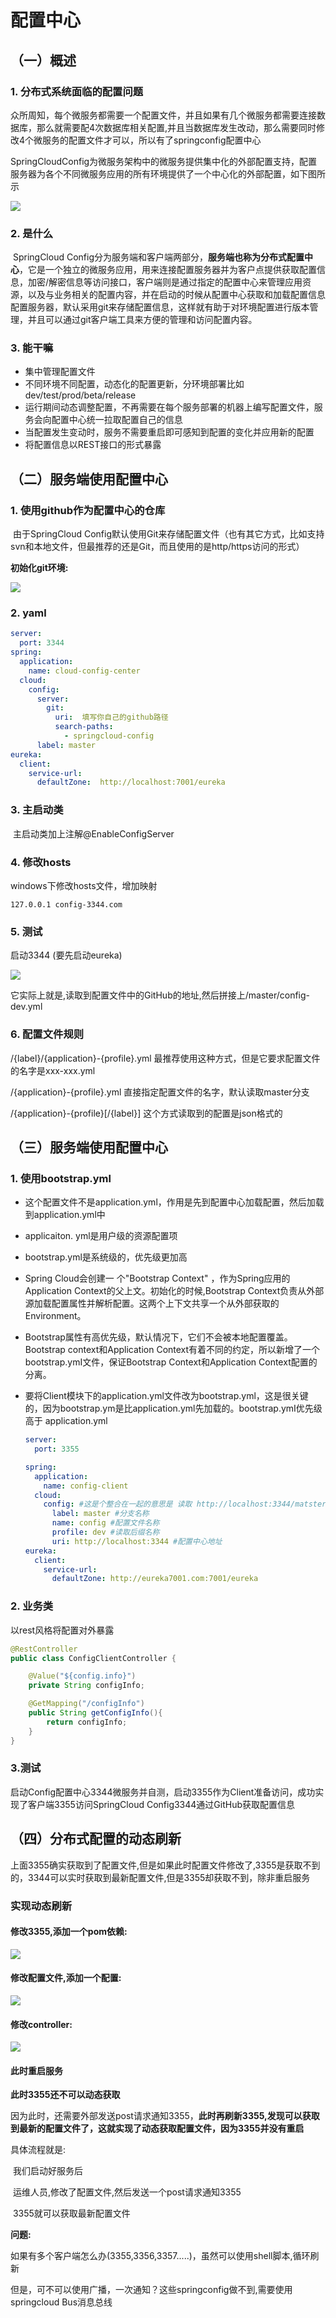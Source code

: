 

# 配置中心

## （一）概述

### 1. 分布式系统面临的配置问题

​	众所周知，每个微服务都需要一个配置文件，并且如果有几个微服务都需要连接数据库，那么就需要配4次数据库相关配置,并且当数据库发生改动，那么需要同时修改4个微服务的配置文件才可以，所以有了springconfig配置中心

​	SpringCloudConfig为微服务架构中的微服务提供集中化的外部配置支持，配置服务器为各个不同微服务应用的所有环境提供了一个中心化的外部配置，如下图所示

![](https://raw.githubusercontent.com/MyMonsterCat/md_image/main/%E5%9F%BA%E7%A1%80/%E5%BE%AE%E6%9C%8D%E5%8A%A1/Config/springconfig%E7%9A%842.png)

### 2. 是什么

​	SpringCloud Config分为服务端和客户端两部分，**服务端也称为分布式配置中心**，它是一个独立的微服务应用，用来连接配置服务器并为客户点提供获取配置信息，加密/解密信息等访问接口，客户端则是通过指定的配置中心来管理应用资源，以及与业务相关的配置内容，并在启动的时候从配置中心获取和加载配置信息配置服务器，默认采用git来存储配置信息，这样就有助于对环境配置进行版本管理，并且可以通过git客户端工具来方便的管理和访问配置内容。

### 3. 能干嘛

- 集中管理配置文件
- 不同环境不同配置，动态化的配置更新，分环境部署比如dev/test/prod/beta/release
- 运行期间动态调整配置，不再需要在每个服务部署的机器上编写配置文件，服务会向配置中心统一拉取配置自己的信息
- 当配置发生变动时，服务不需要重启即可感知到配置的变化并应用新的配置
- 将配置信息以REST接口的形式暴露

## （二）服务端使用配置中心

### 1. 使用github作为配置中心的仓库

​	由于SpringCloud Config默认使用Git来存储配置文件（也有其它方式，比如支持svn和本地文件，但最推荐的还是Git，而且使用的是http/https访问的形式）

**初始化git环境:**

![](https://raw.githubusercontent.com/MyMonsterCat/md_image/main/%E5%9F%BA%E7%A1%80/%E5%BE%AE%E6%9C%8D%E5%8A%A1/Config/springconfig%E7%9A%845.png)

### 2. yaml

```yaml
server:
  port: 3344
spring:
  application:
    name: cloud-config-center
  cloud:
    config:
      server:
        git:
          uri:  填写你自己的github路径
          search-paths:
            - springcloud-config
      label: master
eureka:
  client:
    service-url:
      defaultZone:  http://localhost:7001/eureka
```

### 3. 主启动类

​	主启动类加上注解@EnableConfigServer

### 4. 修改hosts

windows下修改hosts文件，增加映射

```
127.0.0.1 config-3344.com
```

### 5. 测试

启动3344	(要先启动eureka)

![](https://raw.githubusercontent.com/MyMonsterCat/md_image/main/%E5%9F%BA%E7%A1%80/%E5%BE%AE%E6%9C%8D%E5%8A%A1/Config/springconfig%E7%9A%849.png)

它实际上就是,读取到配置文件中的GitHub的地址,然后拼接上/master/config-dev.yml

### 6. 配置文件规则

/{label}/{application}-{profile}.yml  最推荐使用这种方式，但是它要求配置文件的名字是xxx-xxx.yml

/{application}-{profile}.yml   直接指定配置文件的名字，默认读取master分支

/{application}-{profile}[/{label}] 这个方式读取到的配置是json格式的



## （三）服务端使用配置中心

### 1.  使用bootstrap.yml

- 这个配置文件不是application.yml，作用是先到配置中心加载配置，然后加载到application.yml中

- applicaiton. yml是用户级的资源配置项

- bootstrap.yml是系统级的，优先级更加高

- Spring Cloud会创建一 个"Bootstrap Context" ，作为Spring应用的Application Context的父上文。初始化的时候,Bootstrap Context负责从外部源加载配置属性并解析配置。这两个上下文共享一个从外部获取的 Environment。

- Bootstrap属性有高优先级，默认情况下，它们不会被本地配置覆盖。 Bootstrap context和Application Context有着不同的约定，所以新增了一个bootstrap.ymI文件，保证Bootstrap Context和Application Context配置的分离。

- 要将Client模块下的application.yml文件改为bootstrap.yml，这是很关键的，因为bootstrap.ym是比application.yml先加载的。bootstrap.ymI优先级高于 application.yml

  ```yaml
  server:
    port: 3355
  
  spring:
    application:
      name: config-client
    cloud:
      config: #这是个整合在一起的意思是 读取 http://localhost:3344/matster/config-dev.yml
        label: master #分支名称
        name: config #配置文件名称
        profile: dev #读取后缀名称
        uri: http://localhost:3344 #配置中心地址
  eureka:
    client:
      service-url:
        defaultZone: http://eureka7001.com:7001/eureka
  ```

### 2. 业务类

以rest风格将配置对外暴露

```java
@RestController
public class ConfigClientController {

    @Value("${config.info}")
    private String configInfo;

    @GetMapping("/configInfo")
    public String getConfigInfo(){
        return configInfo;
    }
}
```

### 3.测试

​	启动Config配置中心3344微服务并自测，启动3355作为Client准备访问，成功实现了客户端3355访问SpringCloud Config3344通过GitHub获取配置信息

## （四）分布式配置的动态刷新

​	上面3355确实获取到了配置文件,但是如果此时配置文件修改了,3355是获取不到的，3344可以实时获取到最新配置文件,但是3355却获取不到，除非重启服务

### 实现动态刷新

#### 修改3355,添加一个pom依赖:

![](https://raw.githubusercontent.com/MyMonsterCat/md_image/main/%E5%9F%BA%E7%A1%80/%E5%BE%AE%E6%9C%8D%E5%8A%A1/Config/springconfig%E7%9A%8422.png)

#### 修改配置文件,添加一个配置:

![](https://raw.githubusercontent.com/MyMonsterCat/md_image/main/%E5%9F%BA%E7%A1%80/%E5%BE%AE%E6%9C%8D%E5%8A%A1/Config/springconfig%E7%9A%8423.png)

#### 修改controller:

![](https://raw.githubusercontent.com/MyMonsterCat/md_image/main/%E5%9F%BA%E7%A1%80/%E5%BE%AE%E6%9C%8D%E5%8A%A1/Config/springconfig%E7%9A%8424.png)



#### 此时重启服务

**此时3355还不可以动态获取**

因为此时，还需要外部发送post请求通知3355，**此时再刷新3355,发现可以获取到最新的配置文件了，这就实现了动态获取配置文件，因为3355并没有重启**



具体流程就是:

​			我们启动好服务后

​			运维人员,修改了配置文件,然后发送一个post请求通知3355

​			3355就可以获取最新配置文件



**问题:**

​		如果有多个客户端怎么办(3355,3356,3357.....)，虽然可以使用shell脚本,循环刷新

​		但是，可不可以使用广播，一次通知？这些springconfig做不到,需要使用springcloud Bus消息总线